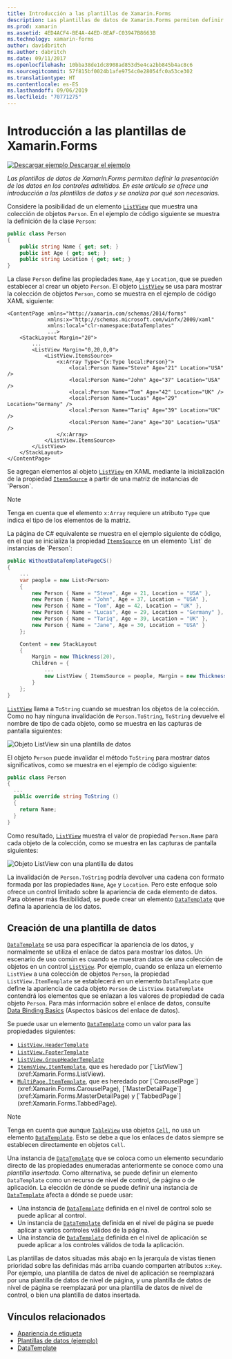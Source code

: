 ```yaml
---
title: Introducción a las plantillas de Xamarin.Forms
description: Las plantillas de datos de Xamarin.Forms permiten definir la presentación de los datos en los controles admitidos. En este artículo se ofrece una introducción a las plantillas de datos y se analiza por qué son necesarias.
ms.prod: xamarin
ms.assetid: 4ED4ACF4-BE4A-44ED-8EAF-C03947B8663B
ms.technology: xamarin-forms
author: davidbritch
ms.author: dabritch
ms.date: 09/11/2017
ms.openlocfilehash: 10bba38de1dc8908ad853d5e4ca2bb845b4ac8c6
ms.sourcegitcommit: 57f815bf0024b1afe9754c0e28054fc0a53ce302
ms.translationtype: HT
ms.contentlocale: es-ES
ms.lasthandoff: 09/06/2019
ms.locfileid: "70771275"
---
```

# <a name="introduction-to-xamarinforms-data-templates"></a>Introducción a las plantillas de Xamarin.Forms

[![Descargar ejemplo](~/media/shared/download.png) Descargar el ejemplo](https://docs.microsoft.com/samples/xamarin/xamarin-forms-samples/templates-datatemplates)

_Las plantillas de datos de Xamarin.Forms permiten definir la presentación de los datos en los controles admitidos. En este artículo se ofrece una introducción a las plantillas de datos y se analiza por qué son necesarias._

Considere la posibilidad de un elemento [`ListView`](xref:Xamarin.Forms.ListView) que muestra una colección de objetos `Person`. En el ejemplo de código siguiente se muestra la definición de la clase `Person`:

```csharp
public class Person
{
    public string Name { get; set; }
    public int Age { get; set; }
    public string Location { get; set; }
}
```

La clase `Person` define las propiedades `Name`, `Age` y `Location`, que se pueden establecer al crear un objeto `Person`. El objeto [`ListView`](xref:Xamarin.Forms.ListView) se usa para mostrar la colección de objetos `Person`, como se muestra en el ejemplo de código XAML siguiente:

```xaml
<ContentPage xmlns="http://xamarin.com/schemas/2014/forms"
             xmlns:x="http://schemas.microsoft.com/winfx/2009/xaml"
             xmlns:local="clr-namespace:DataTemplates"
             ...>
    <StackLayout Margin="20">
        ...
        <ListView Margin="0,20,0,0">
            <ListView.ItemsSource>
                <x:Array Type="{x:Type local:Person}">
                    <local:Person Name="Steve" Age="21" Location="USA" />
                    <local:Person Name="John" Age="37" Location="USA" />
                    <local:Person Name="Tom" Age="42" Location="UK" />
                    <local:Person Name="Lucas" Age="29" Location="Germany" />
                    <local:Person Name="Tariq" Age="39" Location="UK" />
                    <local:Person Name="Jane" Age="30" Location="USA" />
                </x:Array>
            </ListView.ItemsSource>
        </ListView>
    </StackLayout>
</ContentPage>
```

Se agregan elementos al objeto [`ListView`](xref:Xamarin.Forms.ListView) en XAML mediante la inicialización de la propiedad [`ItemsSource`](xref:Xamarin.Forms.ItemsView`1.ItemsSource) a partir de una matriz de instancias de `Person`.

> [!NOTE]
> Tenga en cuenta que el elemento `x:Array` requiere un atributo `Type` que indica el tipo de los elementos de la matriz.

La página de C# equivalente se muestra en el ejemplo siguiente de código, en el que se inicializa la propiedad [`ItemsSource`](xref:Xamarin.Forms.ItemsView`1.ItemsSource) en un elemento `List` de instancias de `Person`:

```csharp
public WithoutDataTemplatePageCS()
{
    ...
    var people = new List<Person>
    {
        new Person { Name = "Steve", Age = 21, Location = "USA" },
        new Person { Name = "John", Age = 37, Location = "USA" },
        new Person { Name = "Tom", Age = 42, Location = "UK" },
        new Person { Name = "Lucas", Age = 29, Location = "Germany" },
        new Person { Name = "Tariq", Age = 39, Location = "UK" },
        new Person { Name = "Jane", Age = 30, Location = "USA" }
    };

    Content = new StackLayout
    {
        Margin = new Thickness(20),
        Children = {
            ...
            new ListView { ItemsSource = people, Margin = new Thickness(0, 20, 0, 0) }
        }
    };
}
```

[`ListView`](xref:Xamarin.Forms.ListView) llama a `ToString` cuando se muestran los objetos de la colección. Como no hay ninguna invalidación de `Person.ToString`, `ToString` devuelve el nombre de tipo de cada objeto, como se muestra en las capturas de pantalla siguientes:

![](introduction-images/no-data-template.png "Objeto ListView sin una plantilla de datos")

El objeto `Person` puede invalidar el método `ToString` para mostrar datos significativos, como se muestra en el ejemplo de código siguiente:

```csharp
public class Person
{
  ...
  public override string ToString ()
  {
    return Name;
  }
}
```

Como resultado, [`ListView`](xref:Xamarin.Forms.ListView) muestra el valor de propiedad `Person.Name` para cada objeto de la colección, como se muestra en las capturas de pantalla siguientes:

![](introduction-images/override-tostring.png "Objeto ListView con una plantilla de datos")

La invalidación de `Person.ToString` podría devolver una cadena con formato formada por las propiedades `Name`, `Age` y `Location`. Pero este enfoque solo ofrece un control limitado sobre la apariencia de cada elemento de datos. Para obtener más flexibilidad, se puede crear un elemento [`DataTemplate`](xref:Xamarin.Forms.DataTemplate) que defina la apariencia de los datos.

## <a name="creating-a-datatemplate"></a>Creación de una plantilla de datos

[`DataTemplate`](xref:Xamarin.Forms.DataTemplate) se usa para especificar la apariencia de los datos, y normalmente se utiliza el enlace de datos para mostrar los datos. Un escenario de uso común es cuando se muestran datos de una colección de objetos en un control [`ListView`](xref:Xamarin.Forms.ListView). Por ejemplo, cuando se enlaza un elemento `ListView` a una colección de objetos `Person`, la propiedad `ListView.ItemTemplate` se establecerá en un elemento `DataTemplate` que define la apariencia de cada objeto `Person` de `ListView`. `DataTemplate` contendrá los elementos que se enlazan a los valores de propiedad de cada objeto `Person`. Para más información sobre el enlace de datos, consulte [Data Binding Basics](~/xamarin-forms/xaml/xaml-basics/data-binding-basics.md) (Aspectos básicos del enlace de datos).

Se puede usar un elemento [`DataTemplate`](xref:Xamarin.Forms.DataTemplate) como un valor para las propiedades siguientes:

- [`ListView.HeaderTemplate`](xref:Xamarin.Forms.ListView.HeaderTemplate)
- [`ListView.FooterTemplate`](xref:Xamarin.Forms.ListView.FooterTemplate)
- [`ListView.GroupHeaderTemplate`](xref:Xamarin.Forms.ListView.GroupHeaderTemplate)
- [`ItemsView.ItemTemplate`](xref:Xamarin.Forms.ItemsView`1), que es heredado por [`ListView`](xref:Xamarin.Forms.ListView).
- [`MultiPage.ItemTemplate`](xref:Xamarin.Forms.MultiPage`1), que es heredado por [`CarouselPage`](xref:Xamarin.Forms.CarouselPage), [`MasterDetailPage`](xref:Xamarin.Forms.MasterDetailPage) y [`TabbedPage`](xref:Xamarin.Forms.TabbedPage).

> [!NOTE]
> Tenga en cuenta que aunque [`TableView`](xref:Xamarin.Forms.TableView) usa objetos [`Cell`](xref:Xamarin.Forms.Cell), no usa un elemento [`DataTemplate`](xref:Xamarin.Forms.DataTemplate). Esto se debe a que los enlaces de datos siempre se establecen directamente en objetos `Cell`.

Una instancia de [`DataTemplate`](xref:Xamarin.Forms.DataTemplate) que se coloca como un elemento secundario directo de las propiedades enumeradas anteriormente se conoce como una *plantilla insertada*. Como alternativa, se puede definir un elemento `DataTemplate` como un recurso de nivel de control, de página o de aplicación. La elección de dónde se puede definir una instancia de [`DataTemplate`](xref:Xamarin.Forms.DataTemplate) afecta a dónde se puede usar:

- Una instancia de [`DataTemplate`](xref:Xamarin.Forms.DataTemplate) definida en el nivel de control solo se puede aplicar al control.
- Un instancia de [`DataTemplate`](xref:Xamarin.Forms.DataTemplate) definida en el nivel de página se puede aplicar a varios controles válidos de la página.
- Una instancia de [`DataTemplate`](xref:Xamarin.Forms.DataTemplate) definida en el nivel de aplicación se puede aplicar a los controles válidos de toda la aplicación.

Las plantillas de datos situadas más abajo en la jerarquía de vistas tienen prioridad sobre las definidas más arriba cuando comparten atributos `x:Key`. Por ejemplo, una plantilla de datos de nivel de aplicación se reemplazará por una plantilla de datos de nivel de página, y una plantilla de datos de nivel de página se reemplazará por una plantilla de datos de nivel de control, o bien una plantilla de datos insertada.

## <a name="related-links"></a>Vínculos relacionados

- [Apariencia de etiqueta](~/xamarin-forms/user-interface/listview/customizing-cell-appearance.md)
- [Plantillas de datos (ejemplo)](https://docs.microsoft.com/samples/xamarin/xamarin-forms-samples/templates-datatemplates)
- [DataTemplate](xref:Xamarin.Forms.DataTemplate)
